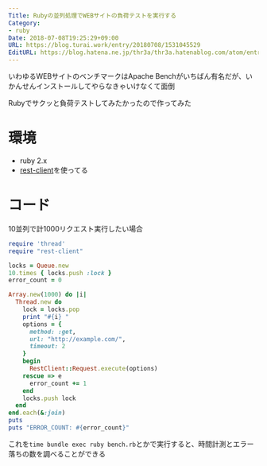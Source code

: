 ```yaml
---
Title: Rubyの並列処理でWEBサイトの負荷テストを実行する
Category:
- ruby
Date: 2018-07-08T19:25:29+09:00
URL: https://blog.turai.work/entry/20180708/1531045529
EditURL: https://blog.hatena.ne.jp/thr3a/thr3a.hatenablog.com/atom/entry/10257846132599298050
---
```


いわゆるWEBサイトのベンチマークはApache Benchがいちばん有名だが、いかんせんインストールしてやらなきゃいけなくて面倒

Rubyでサクッと負荷テストしてみたかったので作ってみた

# 環境

- ruby 2.x
 - [rest-client](https://github.com/rest-client/rest-client)を使ってる

# コード

10並列で計1000リクエスト実行したい場合

```ruby
require 'thread'
require "rest-client"

locks = Queue.new
10.times { locks.push :lock }
error_count = 0

Array.new(1000) do |i|
  Thread.new do
    lock = locks.pop
    print "#{i} "
    options = {
      method: :get,
      url: "http://example.com/",
      timeout: 2
    }
    begin
      RestClient::Request.execute(options)
    rescue => e
      error_count += 1
    end
    locks.push lock
  end
end.each(&:join)
puts
puts "ERROR_COUNT: #{error_count}"
```

これを`time bundle exec ruby bench.rb`とかで実行すると、時間計測とエラー落ちの数を調べることができる
